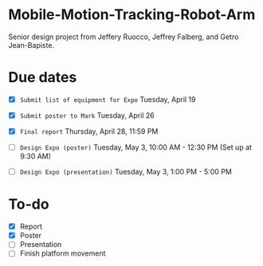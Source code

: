 # Mobile-Motion-Tracking-Robot-Arm
Senior design project from Jeffery Ruocco, Jeffrey Falberg, and Getro Jean-Bapiste. 

# Due dates

- [x] `Submit list of equipment for Expo` Tuesday, April 19

- [x] `Submit poster to Mark` Tuesday, April 26

- [x] `Final report` Thursday, April 28, 11:59 PM

- [ ] `Design Expo (poster)` Tuesday, May 3, 10:00 AM - 12:30 PM (Set up at 9:30 AM)

- [ ] `Design Expo (presentation)` Tuesday, May 3, 1:00 PM - 5:00 PM

# To-do

- [x] Report
- [x] Poster
- [ ] Presentation
- [ ] Finish platform movement
